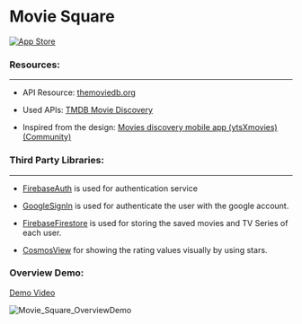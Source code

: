 
# Movie Square
[![App Store](https://img.shields.io/badge/App%20Store-blue?style=flat&logo=app-store&logoColor=white)](https://apps.apple.com/tr/developer/mert-ziya/id1791576075)


### Resources:
___

* API Resource:  [themoviedb.org](https://developer.themoviedb.org/reference/intro/getting-started)

* Used APIs: [TMDB Movie Discovery](https://speeding-astronaut-900111.postman.co/workspace/4eaa6ecc-4358-46f7-90ad-f034ccc16295/documentation/26656194-3877c5aa-6c86-49bf-87aa-46552454a95a)

* Inspired from the design:  [Movies discovery mobile app (ytsXmovies) (Community)](https://www.figma.com/design/Lpx27TcthaJlnmf4PL0gK5/Movies-discovery-mobile-app-(ytsXmovies)-(Community)?node-id=0-1&p=f&t=bP9ug2Wh0AZ3RQjo-0)

 

### Third Party Libraries:
___

* [FirebaseAuth](https://github.com/firebase/firebase-ios-sdk) is used for authentication service 

* [GoogleSignIn](https://github.com/google/GoogleSignIn-iOS) is used for authenticate the user with the google account.

* [FirebaseFirestore](https://github.com/firebase/firebase-ios-sdk) is used for storing the saved movies and TV Series of each user.

* [CosmosView](https://github.com/evgenyneu/Cosmos) for showing the rating values visually by using stars.
  

### Overview Demo:
[Demo Video](https://www.dropbox.com/scl/fi/juxrylbx1ezeqg0jrhrrk/MovieSqaureDemo.mp4?rlkey=jfv6apn4ndqyt1n8uo8to727j&st=20bsohqp&raw=1)

![Movie_Square_OverviewDemo](https://github.com/user-attachments/assets/5572fc27-9e32-4e35-afe2-da2c708fc75a)
